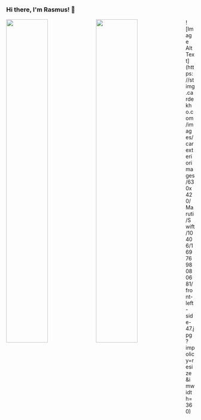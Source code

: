 ### Hi there, I'm Rasmus! 👋

<img align="left" width="47%" src="https://github-readme-stats.vercel.app/api?username=RasmusKlaaser&theme=radical" />
<img align="left" width="47%" src="https://github-readme-stats.vercel.app/api/top-langs/?username=RasmusKlaaser&layout=compact" />
![Image Alt Text](https://stimg.cardekho.com/images/carexteriorimages/630x420/Maruti/Swift/10406/1697698080681/front-left-side-47.jpg?impolicy=resize&imwidth=360)
